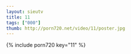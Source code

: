 ```yaml
--- 
layout: sieutv
title: 11
tags: ["000"]
thumb: http://porn720.net/video/11/poster.jpg
---
```

{% include porn720 key="11" %} 
